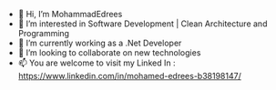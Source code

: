 - 👋 Hi, I’m MohammadEdrees 
- 👀 I’m interested in Software Development | Clean Architecture and Programming
- 🌱 I’m currently working as a .Net Developer
- 💞️ I’m looking to collaborate on new technologies 
- 📫 You are welcome to visit my Linked In : https://www.linkedin.com/in/mohamed-edrees-b38198147/

<!---
MohammadEdrees/MohammadEdrees is a ✨ special ✨ repository because its `README.md` (this file) appears on your GitHub profile.
You can click the Preview link to take a look at your changes.
--->
